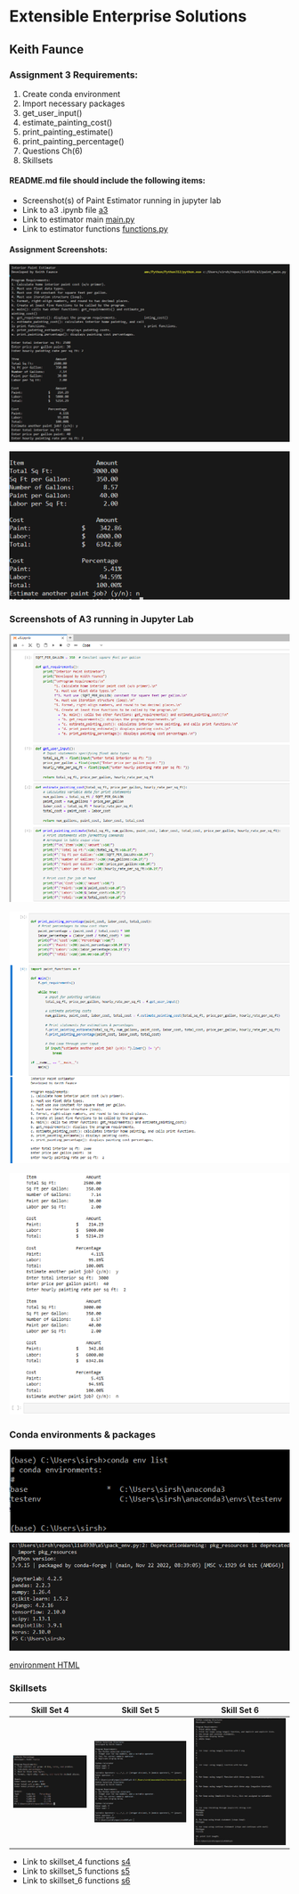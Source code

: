 

# Extensible Enterprise Solutions

## Keith Faunce

### Assignment 3 Requirements:

1. Create conda environment
2. Import necessary packages
3. get_user_input()
4. estimate_painting_cost()
5. print_painting_estimate()
6. print_painting_percentage()
7. Questions Ch(6)
8. Skillsets 


#### README.md file should include the following items:

* Screenshot(s) of Paint Estimator running in jupyter lab
* Link to a3 .ipynb file [a3](a3.ipynb)
* Link to estimator main [main.py](paint_main.py)
* Link to estimator functions [functions.py](paint_functions.py)

#### Assignment Screenshots:

![vs_p1](a3_p1.PNG)

![vs_p2](a3_p2.PNG)

### Screenshots of A3 running in Jupyter Lab

![p1](a3_p3.PNG)

![p2](a3_p4.PNG)

![p3](a3_p5.PNG)

### Conda environments & packages

![Environment list](conda_env_list.PNG)

![Packages](installed_packages.PNG)

[environment HTML](environment.yml)



### Skillsets

Skill Set 4            | Skill Set 5            | Skill Set 6            |
---------------------- | ---------------------- | ---------------------- |
![s4](img/s4.PNG)      |   ![s5](img/s5.PNG)    |   ![s6](s6.PNG)        |


* Link to skillset_4 functions [s4](s4_functions.py)
* Link to skillset_5 functions [s5](s5_functions.py)
* Link to skillset_6 functions [s6](s6_functions.py)


